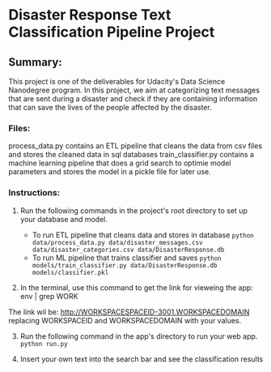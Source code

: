 # Disaster Response Text Classification Pipeline Project

## Summary:
This project is one of the deliverables for Udacity's Data Science Nanodegree program. In this project, we aim at categorizing text messages that are sent during a disaster and check if they are containing information that can save the lives of the people affected by the disaster.

### Files:
process_data.py contains an ETL pipeline that cleans the data from csv files and stores the cleaned data in sql databases
train_classifier.py contains a machine learning pipeline that does a grid search to optimie model parameters and stores the model in a pickle file for later use.

### Instructions:
1. Run the following commands in the project's root directory to set up your database and model.

    - To run ETL pipeline that cleans data and stores in database
        `python data/process_data.py data/disaster_messages.csv data/disaster_categories.csv data/DisasterResponse.db`
    - To run ML pipeline that trains classifier and saves
        `python models/train_classifier.py data/DisasterResponse.db models/classifier.pkl`
        
2.  In the terminal, use this command to get the link for vieweing the app:
env | grep WORK

The link wil be:
http://WORKSPACESPACEID-3001.WORKSPACEDOMAIN replacing WORKSPACEID and WORKSPACEDOMAIN with your values.


3. Run the following command in the app's directory to run your web app.
    `python run.py`

3. Insert your own text into the search bar and see the classification results

